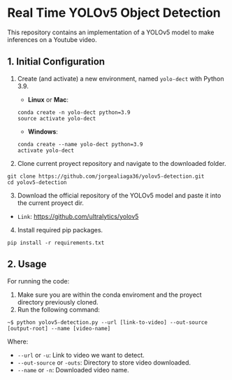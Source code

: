 # Real Time YOLOv5 Object Detection 

This repository contains an implementation of a YOLOv5 model to make inferences on a Youtube video.

## 1. Initial Configuration

1. Create (and activate) a new environment, named `yolo-dect` with Python 3.9.

	- __Linux__ or __Mac__: 
	```
	conda create -n yolo-dect python=3.9
	source activate yolo-dect
	```
	- __Windows__: 
	```
	conda create --name yolo-dect python=3.9
	activate yolo-dect
	```

2. Clone current proyect repository and navigate to the downloaded folder.
```
git clone https://github.com/jorgealiaga36/yolov5-detection.git
cd yolov5-detection
```

3. Download the official repository of the YOLOv5 model and paste it into the current proyect dir.
* `Link`: https://github.com/ultralytics/yolov5

4. Install required pip packages.
```
pip install -r requirements.txt
```

## 2. Usage

For running the code:

1. Make sure you are within the conda enviroment and the proyect directory previously cloned.
2. Run the following command:
```
~$ python yolov5-detection.py --url [link-to-video] --out-source [output-root] --name [video-name]
```

Where:
* `--url` or `-u`: Link to video we want to detect.
* `--out-source` or `-outs`: Directory to store video downloaded.
* `--name` or `-n`: Downloaded video name.




